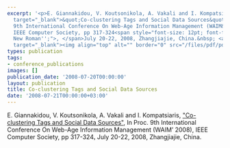 ```yaml
---
excerpt: '<p>E. Giannakidou, V. Koutsonikola, A. Vakali and I. Kompatsiaris, <a href="http://ieeexplore.ieee.org/xpl/freeabs_all.jsp?arnumber=4597030"
  target="_blank">&quot;Co-clustering Tags and Social Data Sources&quot;</a>, In Proc.
  9th International Conference On Web-Age Information Management (WAIM&rsquo; 2008),
  IEEE Computer Society, pp 317-324<span style="font-size: 12pt; font-family: ''Times
  New Roman'';">, </span>July 20-22, 2008, Zhangjiajie, China.&nbsp; <a href="/files/GKVKdraft.pdf"
  target="_blank"><img align="top" alt="" border="0" src="/files/pdf/pdf.png" /></a></p>'
types: publication
tags:
- conference_publications
images: []
publication_date: '2008-07-20T00:00:00'
layout: publication
title: Co-clustering Tags and Social Data Sources
date: '2008-07-21T00:00:00+03:00'
---
```

<p>E. Giannakidou, V. Koutsonikola, A. Vakali and I. Kompatsiaris, <a href="http://ieeexplore.ieee.org/xpl/freeabs_all.jsp?arnumber=4597030" target="_blank">&quot;Co-clustering Tags and Social Data Sources&quot;</a>, In Proc. 9th International Conference On Web-Age Information Management (WAIM&rsquo; 2008), IEEE Computer Society, pp 317-324<span style="font-size: 12pt; font-family: 'Times New Roman';">, </span>July 20-22, 2008, Zhangjiajie, China.&nbsp; <a href="/files/GKVKdraft.pdf" target="_blank"><img align="top" alt="" border="0" src="/files/pdf/pdf.png" /></a></p>
